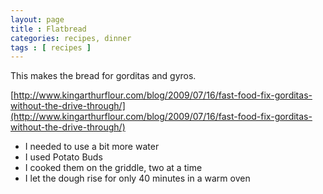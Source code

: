 ```yaml
---
layout: page
title : Flatbread
categories: recipes, dinner
tags : [ recipes ]
---
```


This makes the bread for gorditas and gyros.

[http://www.kingarthurflour.com/blog/2009/07/16/fast-food-fix-gorditas-without-the-drive-through/](http://www.kingarthurflour.com/blog/2009/07/16/fast-food-fix-gorditas-without-the-drive-through/)

* I needed to use a bit more water
* I used Potato Buds
* I cooked them on the griddle, two at a time
* I let the dough rise for only 40 minutes in a warm oven
